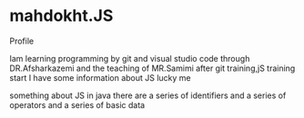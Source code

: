 # mahdokht.JS
Profile

Iam learning programming by git and visual studio code 
through DR.Afsharkazemi and the teaching of MR.Samimi
after git training,jS training start
I have some information about JS lucky me 

something about JS in java there are a series of identifiers and a series of operators and a series of basic data 
